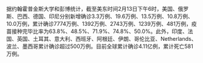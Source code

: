 据约翰霍普金斯大学和彭博统计，截至美东时间2月13日下午6时，美国、俄罗斯、巴西、德国、印尼分别新增确诊3.3万例、19.6万例、13.5万例、10.8万例、10.0万例，累计确诊7774万例、1392万例、2743万例、1239万例、481万例，疫苗接种完毕比率为63.8%、48.5%、71.9%、74.8%、50.0%。此外，印度、法国、英国、土耳其、意大利、西班牙、阿根廷、伊朗、哥伦比亚、Netherlands、波兰、墨西哥累计确诊超过500万例。目前全球累计确诊4.11亿例，累计死亡581万例。